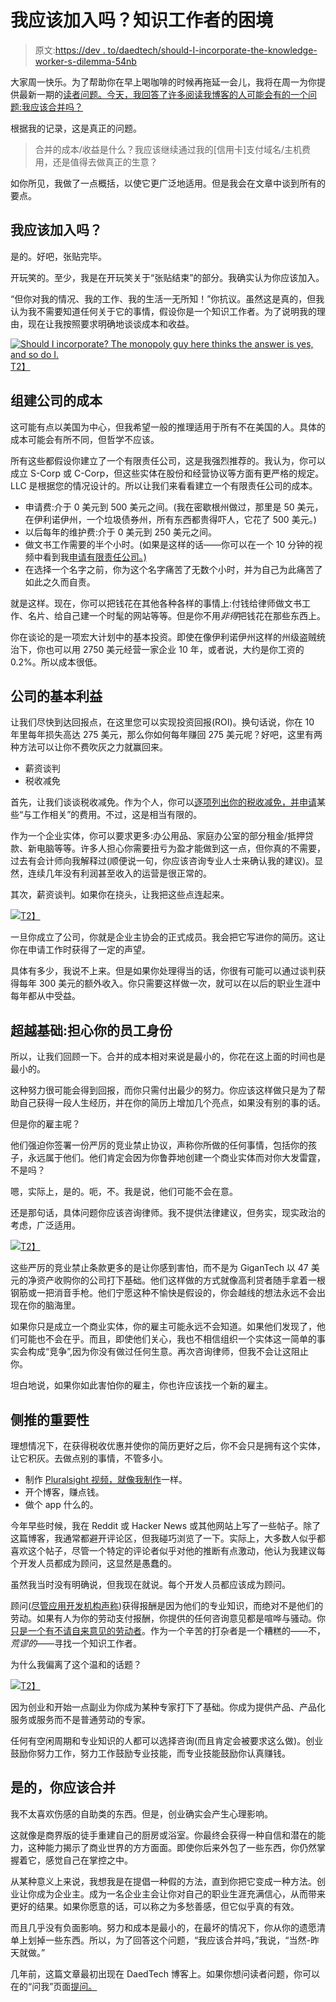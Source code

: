# 我应该加入吗？知识工作者的困境

> 原文:[https://dev . to/daedtech/should-I-incorporate-the-knowledge-worker-s-dilemma-54nb](https://dev.to/daedtech/should-i-incorporate-the-knowledge-worker-s-dilemma-54nb)

大家周一快乐。为了帮助你在早上喝咖啡的时候再拖延一会儿，我将在周一为你提供最新一期的[读者问题。今天，我回答了许多阅读我博客的人可能会有的一个问题:我应该合并吗？](https://www.daedtech.com/category/you-asked-for-it/)

根据我的记录，这是真正的问题。

> 合并的成本/收益是什么？我应该继续通过我的[信用卡]支付域名/主机费用，还是值得去做真正的生意？

如你所见，我做了一点概括，以使它更广泛地适用。但是我会在文章中谈到所有的要点。

## 我应该加入吗？

是的。好吧，张贴完毕。

开玩笑的。至少，我是在开玩笑关于“张贴结束”的部分。我确实认为你应该加入。

“但你对我的情况、我的工作、我的生活一无所知！”你抗议。虽然这是真的，但我认为我不需要知道任何关于它的事情，假设你是一个知识工作者。为了说明我的理由，现在让我按照要求明确地谈谈成本和收益。

[![Should I incorporate? The monopoly guy here thinks the answer is yes, and so do I.](../Images/367112c7ad872b996e70888981e225ba.png)T2】](https://www.daedtech.com/wp-content/uploads/2017/10/Monopoly-Guy.jpg)

## 组建公司的成本

这可能有点以美国为中心，但我希望一般的推理适用于所有不在美国的人。具体的成本可能会有所不同，但哲学不应该。

所有这些都假设你建立了一个有限责任公司，这是我强烈推荐的。我认为，你可以成立 S-Corp 或 C-Corp，但这些实体在股份和经营协议等方面有更严格的规定。LLC 是根据您的情况设计的。所以让我们来看看建立一个有限责任公司的成本。

*   申请费:介于 0 美元到 500 美元之间。(我在密歇根州做过，那里是 50 美元，在伊利诺伊州，一个垃圾债券州，所有东西都贵得吓人，它花了 500 美元。)
*   以后每年的维护费:介于 0 美元到 250 美元之间。
*   做文书工作需要的半个小时。(如果是这样的话——你可以在一个 10 分钟的视频中看到我[申请有限责任公司。)](https://www.youtube.com/watch?v=Ua8xDUJxkms&t=8s)
*   在选择一个名字之前，你为这个名字痛苦了无数个小时，并为自己为此痛苦了如此之久而自责。

就是这样。现在，你可以把钱花在其他各种各样的事情上:付钱给律师做文书工作、名片、给自己建一个时髦的网站等等。但是你不用*非得*把钱花在那些东西上。

你在谈论的是一项宏大计划中的基本投资。即使在像伊利诺伊州这样的州级盗贼统治下，你也可以用 2750 美元经营一家企业 10 年，或者说，大约是你工资的 0.2%。所以成本很低。

## 公司的基本利益

让我们尽快到达回报点，在这里您可以实现投资回报(ROI)。换句话说，你在 10 年里每年损失高达 275 美元，那么你如何每年赚回 275 美元呢？好吧，这里有两种方法可以让你不费吹灰之力就赢回来。

*   薪资谈判
*   税收减免

首先，让我们谈谈税收减免。作为个人，你可以[逐项列出你的税收减免，并申请](https://turbotax.intuit.com/tax-tools/tax-tips/Tax-Deductions-and-Credits/Employees-Can-Deduct-Workplace-Expenses/INF13505.html)某些“与工作相关”的费用。不过，这是相当有限的。

作为一个企业实体，你可以要求更多:办公用品、家庭办公室的部分租金/抵押贷款、新电脑等等。许多人担心你需要扭亏为盈才能做到这一点，但你真的不需要，过去有会计师向我解释过(顺便说一句，你应该咨询专业人士来确认我的建议)。显然，连续几年没有利润甚至收入的运营是很正常的。

其次，薪资谈判。如果你在挠头，让我把这些点连起来。

[![](../Images/e4594091ac77213869ef8f8a3f6d5c66.png)T2】](https://daedtech.com/wp-content/uploads/2018/07/Mario-e1531280991627.jpg)

一旦你成立了公司，你就是企业主协会的正式成员。我会把它写进你的简历。这让你在申请工作时获得了一定的声望。

具体有多少，我说不上来。但是如果你处理得当的话，你很有可能可以通过谈判获得每年 300 美元的额外收入。你只需要这样做一次，就可以在以后的职业生涯中每年都从中受益。

## 超越基础:担心你的员工身份

所以，让我们回顾一下。合并的成本相对来说是最小的，你花在这上面的时间也是最小的。

这种努力很可能会得到回报，而你只需付出最少的努力。你应该这样做只是为了帮助自己获得一段人生经历，并在你的简历上增加几个亮点，如果没有别的事的话。

但是你的雇主呢？

他们强迫你签署一份严厉的竞业禁止协议，声称你所做的任何事情，包括你的孩子，永远属于他们。他们肯定会因为你鲁莽地创建一个商业实体而对你大发雷霆，不是吗？

嗯，实际上，是的。呃，不。我是说，他们可能不会在意。

还是那句话，具体问题你应该咨询律师。我不提供法律建议，但务实，现实政治的考虑，广泛适用。

[![](../Images/2df5f40c32e0ef65bbfea58445d6c08f.png)T2】](https://daedtech.com/wp-content/uploads/2015/06/UrsulaContract-e1556341025754.jpg)

这些严厉的竞业禁止条款更多的是让你感到害怕，而不是为 GiganTech 以 47 美元的净资产收购你的公司打下基础。他们这样做的方式就像高利贷者随手拿着一根钢筋或一把消音手枪。他们宁愿这种不愉快是假设的，你会越线的想法永远不会出现在你的脑海里。

如果你只是成立一个商业实体，你的雇主可能永远不会知道。如果他们发现了，他们可能也不会在乎。而且，即使他们关心，我也不相信组织一个实体这一简单的事实会构成“竞争”,因为你没有做过任何生意。再次咨询律师，但我不会让这阻止你。

坦白地说，如果你如此害怕你的雇主，你也许应该找一个新的雇主。

## 侧推的重要性

理想情况下，在获得税收优惠并使你的简历更好之后，你不会只是拥有这个实体，让它积灰。去做点别的事情，不管多小。

*   制作 [Pluralsight 视频，就像我制作](https://www.pluralsight.com/search?q=erik+dietrich)一样。
*   开个博客，赚点钱。
*   做个 app 什么的。

今年早些时候，我在 Reddit 或 Hacker News 或其他网站上写了一些帖子。除了这篇博客，我通常都避开评论区，但我碰巧浏览了一下。实际上，大多数人似乎都喜欢这个帖子，尽管一个特定的评论者似乎对他的推断有点激动，他认为我建议每个开发人员都成为顾问，这显然是愚蠢的。

虽然我当时没有明确说，但我现在就说。每个开发人员都应该成为顾问。

顾问([尽管应用开发机构声称](https://www.daedtech.com/a-taxonomy-of-software-consultants/))获得报酬是因为他们的专业知识，而绝对不是他们的劳动。如果有人为你的劳动支付报酬，你提供的任何咨询意见都是喧哗与骚动。你[只是一个有不请自来意见的劳动者](https://www.daedtech.com/key-becoming-software-consultant/)。作为一个辛苦的打杂者是一个糟糕的——不，*荒谬的*——寻找一个知识工作者。

为什么我偏离了这个温和的话题？

[![](../Images/d7254056ffe72324df5ff13f32d704b6.png)T2】](https://daedtech.com/wp-content/uploads/2017/05/Drunk-Guy-Yelling-About-Politics-e1528767074515.jpg)

因为创业和开始一点副业为你成为某种专家打下了基础。你成为提供产品、产品化服务或服务而不是普通劳动的专家。

任何有空闲周期和专业知识的人都可以选择咨询(而且肯定会被要求这么做)。创业鼓励你努力工作，努力工作鼓励专业技能，而专业技能鼓励你认真赚钱。

## 是的，你应该合并

我不太喜欢伤感的自助类的东西。但是，创业确实会产生心理影响。

这就像是商界版的徒手重建自己的厨房或浴室。你最终会获得一种自信和潜在的能力，这种能力揭示了商业世界的方方面面。即使你后来外包了一些东西，你仍然掌握着它，感觉自己在掌控之中。

从某种意义上来说，我想我是在提倡一种假的方法，直到你把它变成一种方法。创业让你成为企业主。成为一名企业主会让你对自己的职业生涯充满信心，从而带来更好的结果。如果你愿意的话，可以称之为多愁善感，但它似乎真的有效。

而且几乎没有负面影响。努力和成本是最小的，在最坏的情况下，你从你的遗愿清单上划掉一些东西。所以，为了回答这个问题，“我应该合并吗，”我说，“当然-昨天就做。”

几年前，这篇文章最初出现在 DaedTech 博客上。如果你想问读者问题，你可以在的“问我”页面[提问。](https://daedtech.com/ask-me-a-question/)